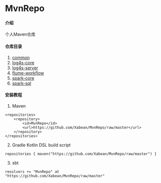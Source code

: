 # MvnRepo

#### 介绍
个人Maven仓库

#### 仓库目录

1. [common](https://github.com/Xabean/MvnRepo/tree/master/xabean/common_2.11)
2. [log4s-core](https://github.com/Xabean/MvnRepo/tree/master/xabean/log4s-core_2.11)
3. [log4s-server](https://github.com/Xabean/MvnRepo/tree/master/xabean/log4s-server_2.11)
4. [flume-workflow](https://github.com/Xabean/MvnRepo/tree/master/xabean/flume-workflow_2.11)
5. [spark-core](https://github.com/Xabean/MvnRepo/tree/master/xabean/spark-core_2.11)
6. [spark-sql](https://github.com/Xabean/MvnRepo/tree/master/xabean/spark-sql_2.11)

#### 安装教程

1. Maven
```
<repositories>
    <repository>
        <id>MvnRepo</id>
        <url>https://github.com/Xabean/MvnRepo/raw/master</url>
    </repository>
</repositories>
```
2. Gradle Kotlin DSL build script
```
repositories { maven("https://github.com/Xabean/MvnRepo/raw/master") }
```
3. sbt
```
resolvers += "MvnRepo" at "https://github.com/Xabean/MvnRepo/raw/master"
```

